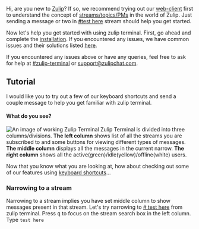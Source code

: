 Hi, are you new to [Zulip](https://github.com/zulip/zulip)? If so, we recommend trying out our [web-client](https://chat.zulip.org) first to understand the concept of [streams/topics/PMs](https://zulipchat.com/help/about-streams-and-topics) in the world of Zulip. Just sending a message or two in [#test here](https://chat.zulip.org/#narrow/stream/7-test-here) stream should help you get started.

Now let's help you get started with using zulip terminal. First, go ahead and complete the [installation](https://github.com/zulip/zulip-terminal#installation--running). If you encountered any issues, we have common issues and their solutions listed [here](https://github.com/zulip/zulip-terminal#troubleshooting-common-issues).

If you encountered any issues above or have any queries, feel free to ask for help at [#zulip-terminal](https://chat.zulip.org/#narrow/stream/206-zulip-terminal) or support@zulipchat.com.

## Tutorial
I would like you to try out a few of our keyboard shortcuts and send a couple message to help you get familiar with zulip terminal.

#### What do you see?
![An image of working Zulip Terminal](https://camo.githubusercontent.com/d4efe459c212e64ae7c841e5dda288a14837bf1e/68747470733a2f2f64726976652e676f6f676c652e636f6d2f75633f6578706f72743d766965772669643d31746163325053535f47625177587a34476e7a66636f5f68696e5776464f327a61)
Zulip Terminal is divided into three columns/divisions.
**The left column** shows list of all the streams you are subscribed to and some buttons for viewing different types of messages.
**The middle column** displays all the messages in the current narrow. 
**The right column** shows all the active(green)/idle(yellow)/offline(white) users.

Now that you know what you are looking at, how about checking out some of our features using [keyboard shortcuts](https://github.com/zulip/zulip-terminal#hot-keys)... 

### Narrowing to a stream
Narrowing to a stream implies you have set middle column to show messages present in that stream. Let's try narrowing to [# test here](https://chat.zulip.org/#narrow/stream/7-test-here) from zulip terminal. Press <kbd>q</kbd> to focus on  the stream search box in the left column. Type `test here`